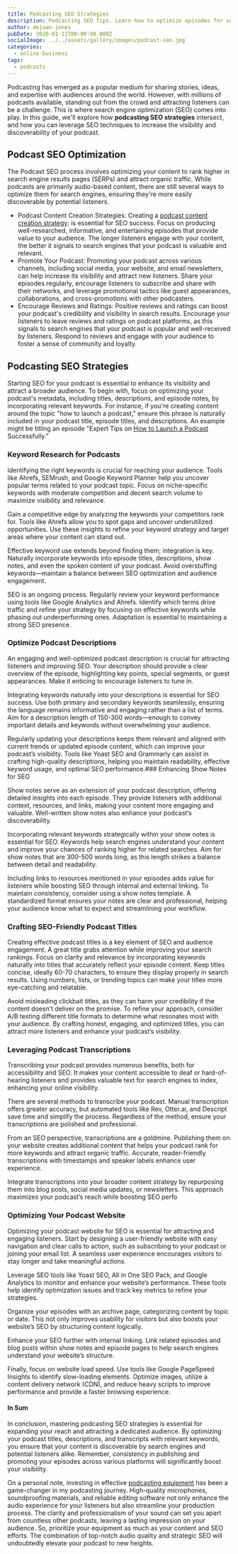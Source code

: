 ```yaml
---
title: Podcasting SEO Strategies
description: Podcasting SEO Tips. Learn how to optimize episodes for search engines to increase discoverability and attract more listeners.
author: dejuan-jones
pubDate: 2020-01-11T00:00:00.000Z
socialImage: ../../assets/gallery/images/podcast-seo.jpg
categories:
  - online-business
tags:
  - podcasts
---
```


Podcasting has emerged as a popular medium for sharing stories, ideas, and expertise with audiences around the world. However, with millions of podcasts available, standing out from the crowd and attracting listeners can be a challenge. This is where search engine optimization (SEO) comes into play. In this guide, we'll explore how **podcasting SEO strategies** intersect, and how you can leverage SEO techniques to increase the visibility and discoverability of your podcast.

## Podcast SEO Optimization

The Podcast SEO process involves optimizing your content to rank higher in search engine results pages (SERPs) and attract organic traffic. While podcasts are primarily audio-based content, there are still several ways to optimize them for search engines, ensuring they're more easily discoverable by potential listeners.

* Podcast Content Creation Strategies: Creating a [podcast content creation strategy](/blog/podcasting-content-creation-strategies): is essential for SEO success. Focus on producing well-researched, informative, and entertaining episodes that provide value to your audience. The longer listeners engage with your content, the better it signals to search engines that your podcast is valuable and relevant.
* Promote Your Podcast: Promoting your podcast across various channels, including social media, your website, and email newsletters, can help increase its visibility and attract new listeners. Share your episodes regularly, encourage listeners to subscribe and share with their networks, and leverage promotional tactics like guest appearances, collaborations, and cross-promotions with other podcasters.
* Encourage Reviews and Ratings: Positive reviews and ratings can boost your podcast's credibility and visibility in search results. Encourage your listeners to leave reviews and ratings on podcast platforms, as this signals to search engines that your podcast is popular and well-received by listeners. Respond to reviews and engage with your audience to foster a sense of community and loyalty.

## Podcasting SEO Strategies

Starting SEO for your podcast is essential to enhance its visibility and attract a broader audience. To begin with, focus on optimizing your podcast's metadata, including titles, descriptions, and episode notes, by incorporating relevant keywords. For instance, if you're creating content around the topic "how to launch a podcast," ensure this phrase is naturally included in your podcast title, episode titles, and descriptions. An example might be titling an episode "Expert Tips on [How to Launch a Podcast](/blog/how-to-start-a-podcast) Successfully."

### Keyword Research for Podcasts

Identifying the right keywords is crucial for reaching your audience. Tools like Ahrefs, SEMrush, and Google Keyword Planner help you uncover popular terms related to your podcast topic. Focus on niche-specific keywords with moderate competition and decent search volume to maximize visibility and relevance.

Gain a competitive edge by analyzing the keywords your competitors rank for. Tools like Ahrefs allow you to spot gaps and uncover underutilized opportunities. Use these insights to refine your keyword strategy and target areas where your content can stand out.

Effective keyword use extends beyond finding them; integration is key. Naturally incorporate keywords into episode titles, descriptions, show notes, and even the spoken content of your podcast. Avoid overstuffing keywords—maintain a balance between SEO optimization and audience engagement.

SEO is an ongoing process. Regularly review your keyword performance using tools like Google Analytics and Ahrefs. Identify which terms drive traffic and refine your strategy by focusing on effective keywords while phasing out underperforming ones. Adaptation is essential to maintaining a strong SEO presence.

### Optimize Podcast Descriptions

An engaging and well-optimized podcast description is crucial for attracting listeners and improving SEO. Your description should provide a clear overview of the episode, highlighting key points, special segments, or guest appearances. Make it enticing to encourage listeners to tune in.

Integrating keywords naturally into your descriptions is essential for SEO success. Use both primary and secondary keywords seamlessly, ensuring the language remains informative and engaging rather than a list of terms. Aim for a description length of 150-300 words—enough to convey important details and keywords without overwhelming your audience.

Regularly updating your descriptions keeps them relevant and aligned with current trends or updated episode content, which can improve your podcast’s visibility. Tools like Yoast SEO and Grammarly can assist in crafting high-quality descriptions, helping you maintain readability, effective keyword usage, and optimal SEO performance.### Enhancing Show Notes for SEO

Show notes serve as an extension of your podcast description, offering detailed insights into each episode. They provide listeners with additional context, resources, and links, making your content more engaging and valuable. Well-written show notes also enhance your podcast’s discoverability.

Incorporating relevant keywords strategically within your show notes is essential for SEO. Keywords help search engines understand your content and improve your chances of ranking higher for related searches. Aim for show notes that are 300-500 words long, as this length strikes a balance between detail and readability.

Including links to resources mentioned in your episodes adds value for listeners while boosting SEO through internal and external linking. To maintain consistency, consider using a show notes template. A standardized format ensures your notes are clear and professional, helping your audience know what to expect and streamlining your workflow.

### Crafting SEO-Friendly Podcast Titles

Creating effective podcast titles is a key element of SEO and audience engagement. A great title grabs attention while improving your search rankings. Focus on clarity and relevance by incorporating keywords naturally into titles that accurately reflect your episode content. Keep titles concise, ideally 60-70 characters, to ensure they display properly in search results. Using numbers, lists, or trending topics can make your titles more eye-catching and relatable.

Avoid misleading clickbait titles, as they can harm your credibility if the content doesn’t deliver on the promise. To refine your approach, consider A/B testing different title formats to determine what resonates most with your audience. By crafting honest, engaging, and optimized titles, you can attract more listeners and enhance your podcast’s visibility.

### Leveraging Podcast Transcriptions

Transcribing your podcast provides numerous benefits, both for accessibility and SEO. It makes your content accessible to deaf or hard-of-hearing listeners and provides valuable text for search engines to index, enhancing your online visibility.

There are several methods to transcribe your podcast. Manual transcription offers greater accuracy, but automated tools like Rev, Otter.ai, and Descript save time and simplify the process. Regardless of the method, ensure your transcriptions are polished and professional.

From an SEO perspective, transcriptions are a goldmine. Publishing them on your website creates additional content that helps your podcast rank for more keywords and attract organic traffic. Accurate, reader-friendly transcriptions with timestamps and speaker labels enhance user experience.

Integrate transcriptions into your broader content strategy by repurposing them into blog posts, social media updates, or newsletters. This approach maximizes your podcast’s reach while boosting SEO perfo

### Optimizing Your Podcast Website

Optimizing your podcast website for SEO is essential for attracting and engaging listeners. Start by designing a user-friendly website with easy navigation and clear calls to action, such as subscribing to your podcast or joining your email list. A seamless user experience encourages visitors to stay longer and take meaningful actions.

Leverage SEO tools like Yoast SEO, All in One SEO Pack, and Google Analytics to monitor and enhance your website’s performance. These tools help identify optimization issues and track key metrics to refine your strategies.

Organize your episodes with an archive page, categorizing content by topic or date. This not only improves usability for visitors but also boosts your website’s SEO by structuring content logically.

Enhance your SEO further with internal linking. Link related episodes and blog posts within show notes and episode pages to help search engines understand your website’s structure.

Finally, focus on website load speed. Use tools like Google PageSpeed Insights to identify slow-loading elements. Optimize images, utilize a content delivery network (CDN), and reduce heavy scripts to improve performance and provide a faster browsing experience.
#### In Sum

In conclusion, mastering podcasting SEO strategies is essential for expanding your reach and attracting a dedicated audience. By optimizing your podcast titles, descriptions, and transcripts with relevant keywords, you ensure that your content is discoverable by search engines and potential listeners alike. Remember, consistency in publishing and promoting your episodes across various platforms will significantly boost your visibility.

On a personal note, investing in effective [podcasting equipment](/blog/podcasting-equipment-budget) has been a game-changer in my podcasting journey. High-quality microphones, soundproofing materials, and reliable editing software not only enhance the audio experience for your listeners but also streamline your production process. The clarity and professionalism of your sound can set you apart from countless other podcasts, leaving a lasting impression on your audience. So, prioritize your equipment as much as your content and SEO efforts. The combination of top-notch audio quality and strategic SEO will undoubtedly elevate your podcast to new heights.
